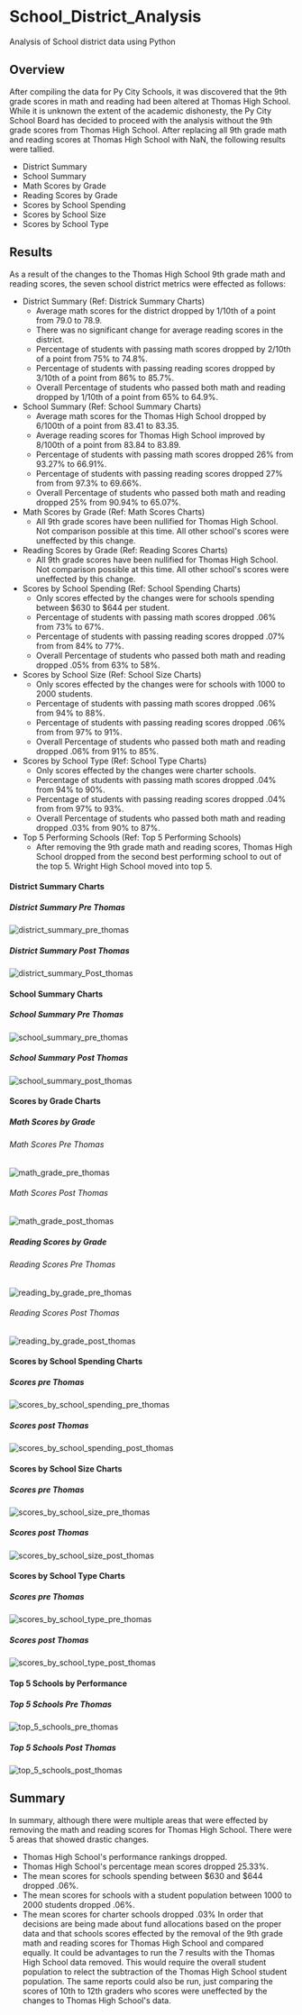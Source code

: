 # School_District_Analysis
   Analysis of School district data using Python

## Overview
After compiling the data for Py City Schools, it was discovered that the 9th grade scores in math and reading had been altered at Thomas High School.  While it is unknown the extent of the academic dishonesty, the Py City School Board has decided to proceed with the analysis without the 9th grade scores from Thomas High School.  After replacing all 9th grade math and reading scores at Thomas High School with NaN, the following results were tallied.

- District Summary
- School Summary
- Math Scores by Grade
- Reading Scores by Grade
- Scores by School Spending
- Scores by School Size
- Scores by School Type

## Results
As a result of the changes to the Thomas High School 9th grade math and reading scores, the seven school district metrics were effected as follows:
- District Summary (Ref:  Districk Summary Charts)
   - Average math scores for the district dropped by 1/10th of a point from 79.0 to 78.9.
   - There was no significant change for average reading scores in the district.
   - Percentage of students with passing math scores dropped by 2/10th of a point from 75% to 74.8%.
   - Percentage of students with passing reading scores dropped by 3/10th of a point from 86% to 85.7%.
   - Overall Percentage of students who passed both math and reading dropped by 1/10th of a point from 65% to 64.9%.
- School Summary (Ref: School Summary Charts)
   - Average math scores for the Thomas High School dropped by 6/100th of a point from 83.41 to 83.35.
   - Average reading scores for Thomas High School improved by 8/100th of a point from 83.84 to 83.89.
   - Percentage of students with passing math scores dropped 26% from 93.27% to 66.91%.
   - Percentage of students with passing reading scores dropped 27% from from 97.3% to 69.66%.
   - Overall Percentage of students who passed both math and reading dropped 25% from 90.94% to 65.07%.
- Math Scores by Grade (Ref: Math Scores Charts)
   - All 9th grade scores have been nullified for Thomas High School.  Not comparison possible at this time.  All other school's scores were uneffected by this change.
- Reading Scores by Grade (Ref:  Reading Scores Charts)
   - All 9th grade scores have been nullified for Thomas High School.  Not comparison possible at this time.  All other school's scores were uneffected by this change.
- Scores by School Spending (Ref:  School Spending Charts)
   - Only scores effected by the changes were for schools spending between $630 to $644 per student.
   - Percentage of students with passing math scores dropped .06% from 73% to 67%.
   - Percentage of students with passing reading scores dropped .07% from from 84% to 77%.
   - Overall Percentage of students who passed both math and reading dropped .05% from 63% to 58%.
- Scores by School Size (Ref: School Size Charts)
   - Only scores effected by the changes were for schools with 1000 to 2000 students.
   - Percentage of students with passing math scores dropped .06% from 94% to 88%.
   - Percentage of students with passing reading scores dropped .06% from from 97% to 91%.
   - Overall Percentage of students who passed both math and reading dropped .06% from 91% to 85%.
- Scores by School Type (Ref: School Type Charts)
   - Only scores effected by the changes were charter schools.
   - Percentage of students with passing math scores dropped .04% from 94% to 90%.
   - Percentage of students with passing reading scores dropped .04% from from 97% to 93%.
   - Overall Percentage of students who passed both math and reading dropped .03% from 90% to 87%.
- Top 5 Performing Schools (Ref: Top 5 Performing Schools)
    - After removing the 9th grade math and reading scores, Thomas High School dropped from the second best performing school to out of the top 5.  Wright High School moved into 
    top 5.

#### District Summary Charts
##### District Summary Pre Thomas
![district_summary_pre_thomas](https://github.com/stephenanayashilliard/School_District_Analysis/blob/main/Resources/district_summary_pre_thomas.png)
##### District Summary Post Thomas
![district_summary_Post_thomas](https://github.com/stephenanayashilliard/School_District_Analysis/blob/main/Resources/district_summary_post_thomas.png)

#### School Summary Charts
##### School Summary Pre Thomas
![school_summary_pre_thomas](https://github.com/stephenanayashilliard/School_District_Analysis/blob/main/Resources/school_summary_pre_thomas.png)
##### School Summary Post Thomas
![school_summary_post_thomas](https://github.com/stephenanayashilliard/School_District_Analysis/blob/main/Resources/school_summary_post_thomas.png)

#### Scores by Grade Charts
##### Math Scores by Grade
###### Math Scores Pre Thomas
![math_grade_pre_thomas](https://github.com/stephenanayashilliard/School_District_Analysis/blob/main/Resources/math_by_grade_pre_thomas.png)
###### Math Scores Post Thomas
![math_grade_post_thomas](https://github.com/stephenanayashilliard/School_District_Analysis/blob/main/Resources/math_by_grade_post_thomas.png)
##### Reading Scores by Grade
###### Reading Scores Pre Thomas
![reading_by_grade_pre_thomas](https://github.com/stephenanayashilliard/School_District_Analysis/blob/main/Resources/reading_by_grade_pre_thomas.png)
###### Reading Scores Post Thomas
![reading_by_grade_post_thomas](https://github.com/stephenanayashilliard/School_District_Analysis/blob/main/Resources/reading_by_grade_post_thomas.png)

#### Scores by School Spending Charts
##### Scores pre Thomas
![scores_by_school_spending_pre_thomas](https://github.com/stephenanayashilliard/School_District_Analysis/blob/main/Resources/scores_by_school_spending_pre_thomas.png)
##### Scores post Thomas
![scores_by_school_spending_post_thomas](https://github.com/stephenanayashilliard/School_District_Analysis/blob/main/Resources/scores_by_school_spending_post_thomas.png)

#### Scores by School Size Charts
##### Scores pre Thomas
![scores_by_school_size_pre_thomas](https://github.com/stephenanayashilliard/School_District_Analysis/blob/main/Resources/scores_by_school_size_pre_thomas.png)
##### Scores post Thomas
![scores_by_school_size_post_thomas](https://github.com/stephenanayashilliard/School_District_Analysis/blob/main/Resources/scores_by_school_size_post_thomas.png)

#### Scores by School Type Charts
##### Scores pre Thomas
![scores_by_school_type_pre_thomas](https://github.com/stephenanayashilliard/School_District_Analysis/blob/main/Resources/scores_by_school_type_pre_Thomas.png)
##### Scores post Thomas
![scores_by_school_type_post_thomas](https://github.com/stephenanayashilliard/School_District_Analysis/blob/main/Resources/scores_by_school_type_post_Thomas.png)

#### Top 5 Schools by Performance
##### Top 5 Schools Pre Thomas
![top_5_schools_pre_thomas](https://github.com/stephenanayashilliard/School_District_Analysis/blob/main/Resources/top_5_schools_pre_thomas.png)
##### Top 5 Schools Post Thomas
![top_5_schools_post_thomas](https://github.com/stephenanayashilliard/School_District_Analysis/blob/main/Resources/top_5_schools_post_thomas.png)

## Summary
In summary, although there were multiple areas that were effected by removing the math and reading scores for Thomas High School.  There were 5 areas that showed drastic changes. 
- Thomas High School's performance rankings dropped.
- Thomas High School's percentage mean scores dropped 25.33%.
- The mean scores for schools spending between $630 and $644 dropped .06%.
- The mean scores for schools with a student population between 1000 to 2000 students dropped .06%.
- The mean scores for charter schools dropped .03%
In order that decisions are being made about fund allocations based on the proper data and that schools scores effected by the removal of the 9th grade math and reading scores for Thomas High School and compared equally.   It could be advantages to run the 7 results with the Thomas High School data removed.  This would require the overall student population  to relect the subtraction of the Thomas High School student population.  The same reports could also be run, just comparing the scores of 10th to 12th graders who scores were uneffected by the changes to Thomas High School's data.
